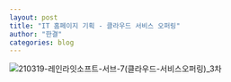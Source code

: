 ```yaml
---
layout: post
title: "IT 홈페이지 기획 - 클라우드 서비스 오퍼링"
author: "한결"
categories: blog
---
```



![210319-레인라잇소프트-서브-7(클라우드-서비스오퍼링)_3차](https://user-images.githubusercontent.com/69098825/133034588-b61e9240-9bba-4f08-bcb7-e0192d8921fd.jpg)



